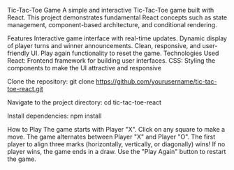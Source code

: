 Tic-Tac-Toe Game
A simple and interactive Tic-Tac-Toe game built with React. This project demonstrates fundamental React concepts such as state management, component-based architecture, and conditional rendering.

Features
Interactive game interface with real-time updates.
Dynamic display of player turns and winner announcements.
Clean, responsive, and user-friendly UI.
Play again functionality to reset the game.
Technologies Used
React: Frontend framework for building user interfaces.
CSS: Styling the components to make the UI attractive and responsive

Clone the repository:
git clone https://github.com/yourusername/tic-tac-toe-react.git  

Navigate to the project directory:
cd tic-tac-toe-react 

Install dependencies:
npm install

How to Play
The game starts with Player "X".
Click on any square to make a move.
The game alternates between Player "X" and Player "O".
The first player to align three marks (horizontally, vertically, or diagonally) wins!
If no player wins, the game ends in a draw.
Use the "Play Again" button to restart the game.